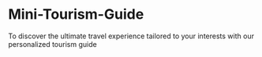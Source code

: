 # Mini-Tourism-Guide
To discover the ultimate travel experience tailored to your interests with our personalized tourism guide
